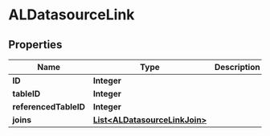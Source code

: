 

# ALDatasourceLink



## Properties

| Name | Type | Description | Notes |
|------------ | ------------- | ------------- | -------------|
|**ID** | **Integer** |  |  [optional] |
|**tableID** | **Integer** |  |  [optional] |
|**referencedTableID** | **Integer** |  |  [optional] |
|**joins** | [**List&lt;ALDatasourceLinkJoin&gt;**](ALDatasourceLinkJoin.md) |  |  [optional] |



